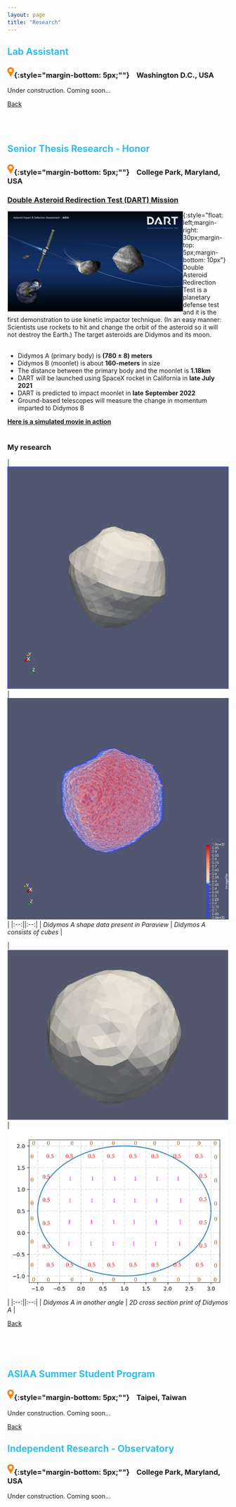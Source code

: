 ```yaml
---
layout: page
title: "Research"
---
```

<a name="CV"></a>
## <span style="color:#34bdeb"> Lab Assistant</span>
### <img src="/images/location-pin2.png" width="15">{:style="margin-bottom: 5px;""} &nbsp;&nbsp; Washington D.C., USA
Under construction. Coming soon...

<a href="/index.html#Back2CV">Back</a>
<br/><br/><br/><br/>

<a name="DART"></a>
## <span style="color:#34bdeb"> Senior Thesis Research - Honor</span>
### <img src="/images/location-pin2.png" width="15">{:style="margin-bottom: 5px;""} &nbsp;&nbsp; College Park, Maryland, USA

### [Double Asteroid Redirection Test (DART) Mission](https://www.nasa.gov/planetarydefense/dart)
<img align="Left" width="400" img src="assets/images/DART2.png" >{:style="float: left;margin-right: 30px;margin-top: 5px;margin-bottom: 10px"}<br/>
Double Asteroid Redirection Test is a planetary defense test and it is the first demonstration to use
kinetic impactor technique. (In an easy manner: Scientists use rockets to hit and change the orbit of the asteroid so it will not destroy the Earth.) The target asteroids are Didymos and its moon.
<br/><br/>
- Didymos A (primary body) is **(780 ± 8) meters**
- Didymos B (moonlet) is about **160-meters** in size
- The distance between the primary body and the moonlet is **1.18km**
- DART will be launched using SpaceX rocket in California in **late July 2021**
- DART is predicted to impact moonlet in **late September 2022**
- Ground-based telescopes will measure the change in momentum imparted to Didymos B

[**Here is a simulated movie in action**](https://www.youtube.com/watch?v=8zooPRmgUPI)
<br/><br/>
### My research

|<img src="assets/images/DART5.png"> | <img src="assets/images/DART6.png"> |
|:--:||:--:|
| *Didymos A shape data present in Paraview* | *Didymos A consists of cubes* |

| <img src="assets/images/DART3.png"> | <img src="assets/images/DART4.png"> |
|:--:||:--:|
| *Didymos A in another angle* |  *2D cross section print of Didymos A* |

<a href="/index.html#Back2DART">Back</a>
<br/><br/><br/>

<br/>

<a name="ASIAA"></a>
## <span style="color:#34bdeb"> ASIAA Summer Student Program</span>
### <img src="/images/location-pin2.png" width="15">{:style="margin-bottom: 5px;""} &nbsp;&nbsp; Taipei, Taiwan
Under construction. Coming soon...

<a href="/index.html#Back2ASIAA">Back</a>
<br/>

## <span style="color:#34bdeb"> Independent Research - Observatory</span>
### <img src="/images/location-pin2.png" width="15">{:style="margin-bottom: 5px;""} &nbsp;&nbsp; College Park, Maryland, USA
Under construction. Coming soon...
<br/>
